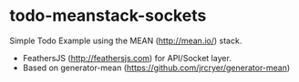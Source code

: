 todo-meanstack-sockets
======================

Simple Todo Example using the MEAN (http://mean.io/) stack. 

* FeathersJS (http://feathersjs.com) for API/Socket layer.
* Based on generator-mean (https://github.com/jrcryer/generator-mean)
